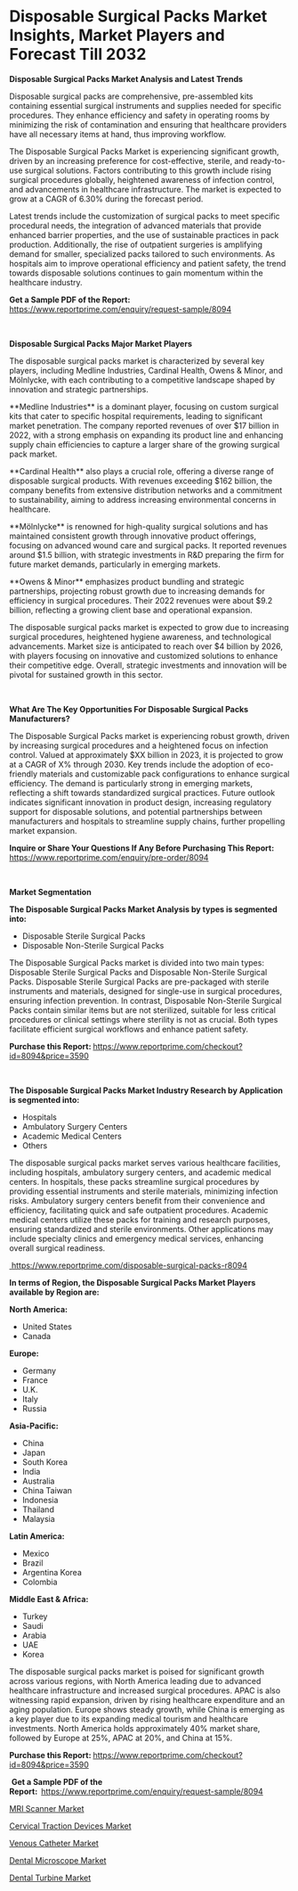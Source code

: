 <p><h1>Disposable Surgical Packs Market Insights, Market Players and Forecast Till 2032</h1></p><p><strong>Disposable Surgical Packs Market Analysis and Latest Trends</strong></p>
<p><p>Disposable surgical packs are comprehensive, pre-assembled kits containing essential surgical instruments and supplies needed for specific procedures. They enhance efficiency and safety in operating rooms by minimizing the risk of contamination and ensuring that healthcare providers have all necessary items at hand, thus improving workflow. </p><p>The Disposable Surgical Packs Market is experiencing significant growth, driven by an increasing preference for cost-effective, sterile, and ready-to-use surgical solutions. Factors contributing to this growth include rising surgical procedures globally, heightened awareness of infection control, and advancements in healthcare infrastructure. The market is expected to grow at a CAGR of 6.30% during the forecast period. </p><p>Latest trends include the customization of surgical packs to meet specific procedural needs, the integration of advanced materials that provide enhanced barrier properties, and the use of sustainable practices in pack production. Additionally, the rise of outpatient surgeries is amplifying demand for smaller, specialized packs tailored to such environments. As hospitals aim to improve operational efficiency and patient safety, the trend towards disposable solutions continues to gain momentum within the healthcare industry.</p></p>
<p><strong>Get a Sample PDF of the Report:&nbsp;</strong> <a href="https://www.reportprime.com/enquiry/request-sample/8094?utm_campaign=1123&utm_medium=2&utm_source=Github&utm_content=ia&utm_term=19032025&utm_id=disposable-surgical-packs">https://www.reportprime.com/enquiry/request-sample/8094</a></p>
<p>&nbsp;</p>
<p><strong>Disposable Surgical Packs Major Market Players</strong></p>
<p><p>The disposable surgical packs market is characterized by several key players, including Medline Industries, Cardinal Health, Owens & Minor, and Mölnlycke, with each contributing to a competitive landscape shaped by innovation and strategic partnerships. </p><p>**Medline Industries** is a dominant player, focusing on custom surgical kits that cater to specific hospital requirements, leading to significant market penetration. The company reported revenues of over $17 billion in 2022, with a strong emphasis on expanding its product line and enhancing supply chain efficiencies to capture a larger share of the growing surgical pack market.</p><p>**Cardinal Health** also plays a crucial role, offering a diverse range of disposable surgical products. With revenues exceeding $162 billion, the company benefits from extensive distribution networks and a commitment to sustainability, aiming to address increasing environmental concerns in healthcare.</p><p>**Mölnlycke** is renowned for high-quality surgical solutions and has maintained consistent growth through innovative product offerings, focusing on advanced wound care and surgical packs. It reported revenues around $1.5 billion, with strategic investments in R&D preparing the firm for future market demands, particularly in emerging markets.</p><p>**Owens & Minor** emphasizes product bundling and strategic partnerships, projecting robust growth due to increasing demands for efficiency in surgical procedures. Their 2022 revenues were about $9.2 billion, reflecting a growing client base and operational expansion.</p><p>The disposable surgical packs market is expected to grow due to increasing surgical procedures, heightened hygiene awareness, and technological advancements. Market size is anticipated to reach over $4 billion by 2026, with players focusing on innovative and customized solutions to enhance their competitive edge. Overall, strategic investments and innovation will be pivotal for sustained growth in this sector.</p></p>
<p>&nbsp;</p>
<p><strong>What Are The Key Opportunities For Disposable Surgical Packs Manufacturers?</strong></p>
<p><p>The Disposable Surgical Packs market is experiencing robust growth, driven by increasing surgical procedures and a heightened focus on infection control. Valued at approximately $XX billion in 2023, it is projected to grow at a CAGR of X% through 2030. Key trends include the adoption of eco-friendly materials and customizable pack configurations to enhance surgical efficiency. The demand is particularly strong in emerging markets, reflecting a shift towards standardized surgical practices. Future outlook indicates significant innovation in product design, increasing regulatory support for disposable solutions, and potential partnerships between manufacturers and hospitals to streamline supply chains, further propelling market expansion.</p></p>
<p><strong>Inquire or Share Your Questions If Any Before Purchasing This Report:</strong> <a href="https://www.reportprime.com/enquiry/pre-order/8094?utm_campaign=1123&utm_medium=2&utm_source=Github&utm_content=ia&utm_term=19032025&utm_id=disposable-surgical-packs">https://www.reportprime.com/enquiry/pre-order/8094</a></p>
<p>&nbsp;</p>
<p><strong>Market Segmentation</strong></p>
<p><strong>The Disposable Surgical Packs Market Analysis by types is segmented into:</strong></p>
<p><ul><li>Disposable Sterile Surgical Packs</li><li>Disposable Non-Sterile Surgical Packs</li></ul></p>
<p><p>The Disposable Surgical Packs market is divided into two main types: Disposable Sterile Surgical Packs and Disposable Non-Sterile Surgical Packs. Disposable Sterile Surgical Packs are pre-packaged with sterile instruments and materials, designed for single-use in surgical procedures, ensuring infection prevention. In contrast, Disposable Non-Sterile Surgical Packs contain similar items but are not sterilized, suitable for less critical procedures or clinical settings where sterility is not as crucial. Both types facilitate efficient surgical workflows and enhance patient safety.</p></p>
<p><strong>Purchase this Report:&nbsp;</strong><a href="https://www.reportprime.com/checkout?id=8094&price=3590&utm_campaign=1123&utm_medium=2&utm_source=Github&utm_content=ia&utm_term=19032025&utm_id=disposable-surgical-packs">https://www.reportprime.com/checkout?id=8094&price=3590</a></p>
<p>&nbsp;</p>
<p><strong>The Disposable Surgical Packs Market Industry Research by Application is segmented into:</strong></p>
<p><ul><li>Hospitals</li><li>Ambulatory Surgery Centers</li><li>Academic Medical Centers</li><li>Others</li></ul></p>
<p><p>The disposable surgical packs market serves various healthcare facilities, including hospitals, ambulatory surgery centers, and academic medical centers. In hospitals, these packs streamline surgical procedures by providing essential instruments and sterile materials, minimizing infection risks. Ambulatory surgery centers benefit from their convenience and efficiency, facilitating quick and safe outpatient procedures. Academic medical centers utilize these packs for training and research purposes, ensuring standardized and sterile environments. Other applications may include specialty clinics and emergency medical services, enhancing overall surgical readiness.</p></p>
<p><a href="https://www.reportprime.com/disposable-surgical-packs-r8094?utm_campaign=1123&utm_medium=2&utm_source=Github&utm_content=ia&utm_term=19032025&utm_id=disposable-surgical-packs">&nbsp;https://www.reportprime.com/disposable-surgical-packs-r8094</a></p>
<p><strong>In terms of Region, the Disposable Surgical Packs Market Players available by Region are:</strong></p>
<p>
    <p> <strong> North America: </strong>
        <ul>
            <li>United States</li>
            <li>Canada</li>
        </ul>
        </p> 
    <p> <strong> Europe: </strong>
        <ul>
            <li>Germany</li>
            <li>France</li>
            <li>U.K.</li>
            <li>Italy</li>
            <li>Russia</li>
        </ul>
        </p> 
    <p> <strong> Asia-Pacific: </strong>
        <ul>
            <li>China</li>
            <li>Japan</li>
            <li>South Korea</li>
            <li>India</li>
            <li>Australia</li>
            <li>China Taiwan</li>
            <li>Indonesia</li>
            <li>Thailand</li>
            <li>Malaysia</li>
        </ul>
        </p> 
    <p> <strong> Latin America: </strong>
        <ul>
            <li>Mexico</li>
            <li>Brazil</li>
            <li>Argentina Korea</li>
            <li>Colombia</li>
        </ul>
        </p> 
    <p> <strong> Middle East & Africa: </strong>
        <ul>
            <li>Turkey</li>
            <li>Saudi</li>
            <li>Arabia</li>
            <li>UAE</li>
            <li>Korea</li>
        </ul>
    </p>
    </p>
<p><p>The disposable surgical packs market is poised for significant growth across various regions, with North America leading due to advanced healthcare infrastructure and increased surgical procedures. APAC is also witnessing rapid expansion, driven by rising healthcare expenditure and an aging population. Europe shows steady growth, while China is emerging as a key player due to its expanding medical tourism and healthcare investments. North America holds approximately 40% market share, followed by Europe at 25%, APAC at 20%, and China at 15%.</p></p>
<p><strong>Purchase this Report: </strong><a href="https://www.reportprime.com/checkout?id=8094&price=3590&utm_campaign=1123&utm_medium=2&utm_source=Github&utm_content=ia&utm_term=19032025&utm_id=disposable-surgical-packs">https://www.reportprime.com/checkout?id=8094&price=3590</a></p>
<p>&nbsp;<strong>Get a Sample PDF of the Report:&nbsp;&nbsp;</strong><a href="https://www.reportprime.com/enquiry/request-sample/8094?utm_campaign=1123&utm_medium=2&utm_source=Github&utm_content=ia&utm_term=19032025&utm_id=disposable-surgical-packs">https://www.reportprime.com/enquiry/request-sample/8094</a></p>
<p><strong></strong></p>
<p><p><a href="https://github.com/akramisabtu/Market-Research-Report-List-1/blob/main/mri-scanner-market.md?utm_campaign=1123&utm_medium=2&utm_source=Github&utm_content=ia&utm_term=19032025&utm_id=disposable-surgical-packs">MRI Scanner Market</a></p><p><a href="https://github.com/buenayankobl/Market-Research-Report-List-1/blob/main/cervical-traction-devices-market.md?utm_campaign=1123&utm_medium=2&utm_source=Github&utm_content=ia&utm_term=19032025&utm_id=disposable-surgical-packs">Cervical Traction Devices Market</a></p><p><a href="https://github.com/omduthkevork/Market-Research-Report-List-1/blob/main/venous-catheter-market.md?utm_campaign=1123&utm_medium=2&utm_source=Github&utm_content=ia&utm_term=19032025&utm_id=disposable-surgical-packs">Venous Catheter Market</a></p><p><a href="https://github.com/rakowpleetj1/Market-Research-Report-List-1/blob/main/dental-microscope-market.md?utm_campaign=1123&utm_medium=2&utm_source=Github&utm_content=ia&utm_term=19032025&utm_id=disposable-surgical-packs">Dental Microscope Market</a></p><p><a href="https://github.com/mcveathuane2/Market-Research-Report-List-1/blob/main/dental-turbine-market.md?utm_campaign=1123&utm_medium=2&utm_source=Github&utm_content=ia&utm_term=19032025&utm_id=disposable-surgical-packs">Dental Turbine Market</a></p></p>